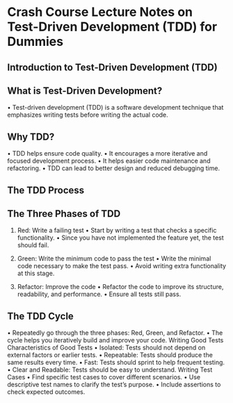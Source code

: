 # Crash Course Lecture Notes on Test-Driven Development (TDD) for Dummies

## Introduction to Test-Driven Development (TDD)

## What is Test-Driven Development?

•	Test-driven development (TDD) is a software development technique that emphasizes writing tests before writing the actual code.

## Why TDD?

•	TDD helps ensure code quality.
•	It encourages a more iterative and focused development process.
•	It helps easier code maintenance and refactoring.
•	TDD can lead to better design and reduced debugging time.

## The TDD Process

## The Three Phases of TDD

1.	Red: Write a failing test
•	Start by writing a test that checks a specific functionality.
•	Since you have not implemented the feature yet, the test should fail.

2.	Green: Write the minimum code to pass the test
•	Write the minimal code necessary to make the test pass.
•	Avoid writing extra functionality at this stage.

3.	Refactor: Improve the code
•	Refactor the code to improve its structure, readability, and performance.
•	Ensure all tests still pass.

## The TDD Cycle
•	Repeatedly go through the three phases: Red, Green, and Refactor.
•	The cycle helps you iteratively build and improve your code.
Writing Good Tests
Characteristics of Good Tests
•	Isolated: Tests should not depend on external factors or earlier tests.
•	Repeatable: Tests should produce the same results every time.
•	Fast: Tests should sprint to help frequent testing.
•	Clear and Readable: Tests should be easy to understand.
Writing Test Cases
•	Find specific test cases to cover different scenarios.
•	Use descriptive test names to clarify the test’s purpose.
•	Include assertions to check expected outcomes.

